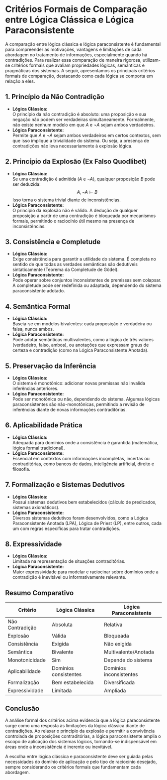 
# Critérios Formais de Comparação entre Lógica Clássica e Lógica Paraconsistente

A comparação entre lógica clássica e lógica paraconsistente é fundamental para compreender as motivações, vantagens e limitações de cada abordagem no tratamento de informações, especialmente quando há contradições. Para realizar essa comparação de maneira rigorosa, utilizam-se critérios formais que avaliam propriedades lógicas, semânticas e pragmáticas dos sistemas. A seguir, apresentamos os principais critérios formais de comparação, destacando como cada lógica se comporta em relação a eles.



## 1. **Princípio da Não Contradição**

- **Lógica Clássica:**  
  O princípio da não contradição é absoluto: uma proposição e sua negação não podem ser verdadeiras simultaneamente. Formalmente, não existe nenhum modelo em que $A$ e $\neg A$ sejam ambos verdadeiros.
- **Lógica Paraconsistente:**  
  Permite que $A$ e $\neg A$ sejam ambos verdadeiros em certos contextos, sem que isso implique a trivialidade do sistema. Ou seja, a presença de contradições não leva necessariamente à explosão lógica.



## 2. **Princípio da Explosão (Ex Falso Quodlibet)**

- **Lógica Clássica:**  
  Se uma contradição é admitida ($A$ e $\neg A$), qualquer proposição $B$ pode ser deduzida:  
  $$
  A, \neg A \vdash B
  $$
  Isso torna o sistema trivial diante de inconsistências.
- **Lógica Paraconsistente:**  
  O princípio da explosão não é válido. A dedução de qualquer proposição a partir de uma contradição é bloqueada por mecanismos formais, permitindo o raciocínio útil mesmo na presença de inconsistências.



## 3. **Consistência e Completude**

- **Lógica Clássica:**  
  Exige consistência para garantir a utilidade do sistema. É completa no sentido de que todas as verdades semânticas são dedutíveis sintaticamente (Teorema da Completude de Gödel).
- **Lógica Paraconsistente:**  
  Pode operar sobre conjuntos inconsistentes de premissas sem colapsar. A completude pode ser redefinida ou adaptada, dependendo do sistema paraconsistente adotado.



## 4. **Semântica Formal**

- **Lógica Clássica:**  
  Baseia-se em modelos bivalentes: cada proposição é verdadeira ou falsa, nunca ambos.
- **Lógica Paraconsistente:**  
  Pode adotar semânticas multivalentes, como a lógica de três valores (verdadeiro, falso, ambos), ou anotações que expressam graus de certeza e contradição (como na Lógica Paraconsistente Anotada).



## 5. **Preservação da Inferência**

- **Lógica Clássica:**  
  O sistema é monotônico: adicionar novas premissas não invalida inferências anteriores.
- **Lógica Paraconsistente:**  
  Pode ser monotônica ou não, dependendo do sistema. Algumas lógicas paraconsistentes são não-monotônicas, permitindo a revisão de inferências diante de novas informações contraditórias.



## 6. **Aplicabilidade Prática**

- **Lógica Clássica:**  
  Adequada para domínios onde a consistência é garantida (matemática, lógica formal tradicional).
- **Lógica Paraconsistente:**  
  Essencial em contextos com informações incompletas, incertas ou contraditórias, como bancos de dados, inteligência artificial, direito e filosofia.



## 7. **Formalização e Sistemas Dedutivos**

- **Lógica Clássica:**  
  Possui sistemas dedutivos bem estabelecidos (cálculo de predicados, sistemas axiomáticos).
- **Lógica Paraconsistente:**  
  Diversos sistemas dedutivos foram desenvolvidos, como a Lógica Paraconsistente Anotada (LPA), Lógica de Priest (LP), entre outros, cada um com regras específicas para tratar contradições.



## 8. **Expressividade**

- **Lógica Clássica:**  
  Limitada na representação de situações contraditórias.
- **Lógica Paraconsistente:**  
  Maior expressividade para modelar e raciocinar sobre domínios onde a contradição é inevitável ou informativamente relevante.



## **Resumo Comparativo**

| Critério                      | Lógica Clássica         | Lógica Paraconsistente      |
|-|-|--|
| Não Contradição               | Absoluta                | Relativa                    |
| Explosão                      | Válida                  | Bloqueada                   |
| Consistência                  | Exigida                 | Não exigida                 |
| Semântica                     | Bivalente               | Multivalente/Anotada        |
| Monotonicidade                | Sim                     | Depende do sistema          |
| Aplicabilidade                | Domínios consistentes   | Domínios inconsistentes     |
| Formalização                  | Bem estabelecida        | Diversificada               |
| Expressividade                | Limitada                | Ampliada                    |



## **Conclusão**

A análise formal dos critérios acima evidencia que a lógica paraconsistente surge como uma resposta às limitações da lógica clássica diante de contradições. Ao relaxar o princípio da explosão e permitir a convivência controlada de proposições contraditórias, a lógica paraconsistente amplia o escopo de aplicação dos sistemas lógicos, tornando-se indispensável em áreas onde a inconsistência é inerente ou inevitável.

A escolha entre lógica clássica e paraconsistente deve ser guiada pelas necessidades do domínio de aplicação e pelo tipo de raciocínio desejado, sempre considerando os critérios formais que fundamentam cada abordagem.


